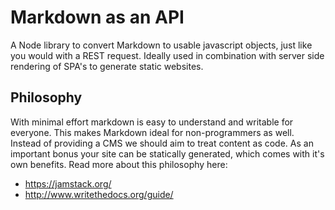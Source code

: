 # Markdown as an API
A Node library to convert Markdown to usable javascript objects, just like you would with a REST request.
Ideally used in combination with server side rendering of SPA's to generate static websites.

## Philosophy
With minimal effort markdown is easy to understand and writable for everyone.
This makes Markdown ideal for non-programmers as well.
Instead of providing a CMS we should aim to treat content as code.
As an important bonus your site can be statically generated, which comes with it's own benefits.
Read more about this philosophy here:

- <a href="https://jamstack.org/">https://jamstack.org/</a>
- <a href="http://www.writethedocs.org/guide/">http://www.writethedocs.org/guide/</a>